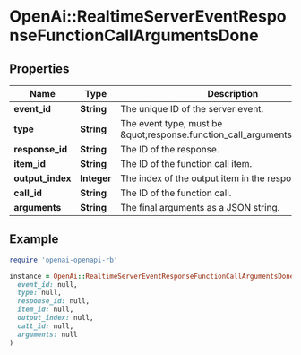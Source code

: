 # OpenAi::RealtimeServerEventResponseFunctionCallArgumentsDone

## Properties

| Name | Type | Description | Notes |
| ---- | ---- | ----------- | ----- |
| **event_id** | **String** | The unique ID of the server event. |  |
| **type** | **String** | The event type, must be \&quot;response.function_call_arguments.done\&quot;. |  |
| **response_id** | **String** | The ID of the response. |  |
| **item_id** | **String** | The ID of the function call item. |  |
| **output_index** | **Integer** | The index of the output item in the response. |  |
| **call_id** | **String** | The ID of the function call. |  |
| **arguments** | **String** | The final arguments as a JSON string. |  |

## Example

```ruby
require 'openai-openapi-rb'

instance = OpenAi::RealtimeServerEventResponseFunctionCallArgumentsDone.new(
  event_id: null,
  type: null,
  response_id: null,
  item_id: null,
  output_index: null,
  call_id: null,
  arguments: null
)
```


